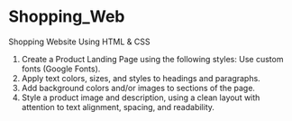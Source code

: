 # Shopping_Web
Shopping Website Using HTML &amp; CSS

1. Create a Product Landing Page using the following styles:
Use custom fonts (Google Fonts).
2. Apply text colors, sizes, and styles to headings and paragraphs.
3. Add background colors and/or images to sections of the page.
4. Style a product image and description, using a clean layout with attention to text alignment, spacing, and readability.